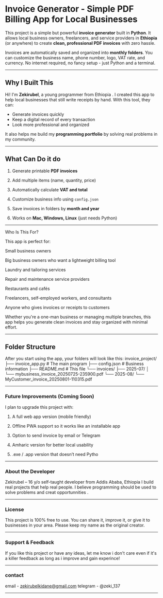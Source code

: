 #  Invoice Generator - Simple PDF Billing App for Local Businesses

This project is a simple but powerful **invoice generator** built in **Python**. It allows local business owners, freelancers, and service providers in **Ethiopia** (or anywhere) to create **clean, professional PDF invoices** with zero hassle.

Invoices are automatically saved and organized into **monthly folders**. You can customize the business name, phone number, logo, VAT rate, and currency. No internet required, no fancy setup - just Python and a terminal.

---

## Why I Built This

Hi! I'm **Zekirubel**, a young programmer from Ethiopia . I created this app to help local businesses that still write receipts by hand. With this tool, they can:

- Generate invoices quickly
- Keep a digital record of every transaction
- Look more professional and organized

It also helps me build my **programming portfolio** by solving real problems in my community.

---

## What Can Do it do

1. Generate printable **PDF invoices**

2. Add multiple items (name, quantity, price)

3. Automatically calculate **VAT and total**

4. Customize business info using `config.json`

5. Save invoices in folders by **month and year**

6. Works on **Mac, Windows, Linux** (just needs Python)

---

Who Is This For?

This app is perfect for:

Small business owners

Big business owners who want a lightweight billing tool

Laundry and tailoring services

Repair and maintenance service providers

Restaurants and cafés

Freelancers, self-employed workers, and consultants

Anyone who gives invoices or receipts to customers

Whether you're a one-man business or managing multiple branches, this app helps you generate clean invoices and stay organized with minimal effort.

---

## Folder Structure

After you start using the app, your folders will look like this:
invoice_project/
├── invoice_app.py # The main program
├── config.json # Business information
├── README.md # This file
└── invoices/
├── 2025-07/
│ └── mybusiness_invoice_20250725-235900.pdf
└── 2025-08/
└── MyCustomer_invoice_20250801-110315.pdf

---

### Future Improvements (Coming Soon)

I plan to upgrade this project with:

1. A full web app version (mobile friendly)

2. Offline PWA support so it works like an installable app

3. Option to send invoice by email or Telegram

4. Amharic version for better local usability

5. .exe / .app version that doesn’t need Pytho

---

### About the Developer

Zekirubel – 16 y/o self-taught developer from Addis Ababa, Ethiopia
I build real projects that help real people.
I believe programming should be used to solve problems and creat opportunnities .

---

### License

This project is 100% free to use. You can share it, improve it, or give it to businesses in your area. Please keep my name as the original creator.

---

### Support & Feedback

If you like this project or have any ideas, let me know i don't care even if it's a killer feedback as long as i improve and gain experince!

---

### contact
email - zekirubelkidane@gmail.com
telegram - @zeki_137

---

